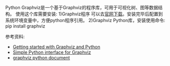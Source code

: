 Python Graphviz是一个基于Graphviz的程序库，可用于可视化树、图等数据结构。
使用这个库需要安装:
1)Graphviz程序 可以去[官网下载](https://www.graphviz.org/download/)。安装完毕后配置到系统环境变量中，方便python程序引用。
2)Graphviz Python库，安装使用命令: pip install graphviz

参考资料:

- [Getting started with Graphviz and Python](http://matthiaseisen.com/articles/graphviz/)
- [Simple Python interface for Graphviz](https://github.com/xflr6/graphviz)
- [graphviz python document](https://graphviz.readthedocs.io/en/stable/)
